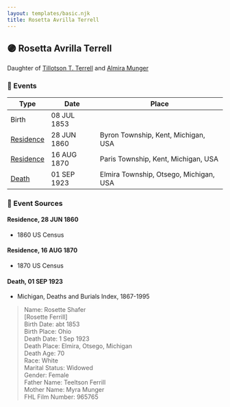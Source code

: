 ```yaml
---
layout: templates/basic.njk
title: Rosetta Avrilla Terrell
---
```

## 🟣 Rosetta Avrilla Terrell

Daughter of [Tillotson T. Terrell](/people/5/59687792) and [Almira Munger](/people/3/36419408)

### 📆 Events

Type | Date | Place
------ | ------ | ------
Birth | 08 JUL 1853 |
[Residence](#event-event-0) | 28 JUN 1860 | Byron Township, Kent, Michigan, USA
[Residence](#event-event-1) | 16 AUG 1870 | Paris Township, Kent, Michigan, USA
[Death](#event-event-5) | 01 SEP 1923 | Elmira Township, Otsego, Michigan, USA

### 📰 Event Sources

#### <a id="event-event-0"></a> Residence, 28 JUN 1860
* 1860 US Census

#### <a id="event-event-1"></a> Residence, 16 AUG 1870
* 1870 US Census

#### <a id="event-event-5"></a> Death, 01 SEP 1923
* Michigan, Deaths and Burials Index, 1867-1995
>   
  > Name: Rosette Shafer  
  > [Rosette Ferrill]  
  > Birth Date: abt 1853  
  > Birth Place: Ohio  
  > Death Date: 1 Sep 1923  
  > Death Place: Elmira, Otsego, Michigan  
  > Death Age: 70  
  > Race: White  
  > Marital Status: Widowed  
  > Gender: Female  
  > Father Name: Teeltson Ferrill  
  > Mother Name: Myra Munger  
  > FHL Film Number: 965765
